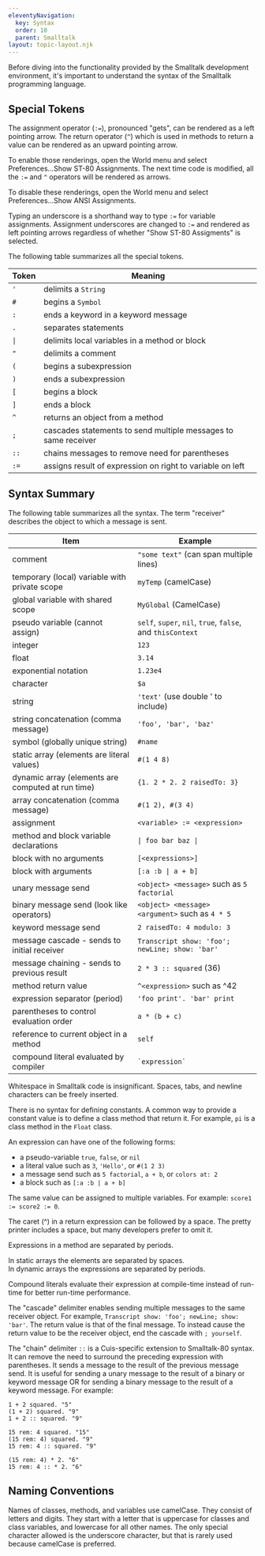 ```yaml
---
eleventyNavigation:
  key: Syntax
  order: 10
  parent: Smalltalk
layout: topic-layout.njk
---
```


Before diving into the functionality provided
by the Smalltalk development environment,
it's important to understand the syntax of the Smalltalk programming language.

## Special Tokens

The assignment operator (`:=`), pronounced "gets",
can be rendered as a left pointing arrow.
The return operator (`^`) which is used in methods to return a value
can be rendered as an upward pointing arrow.

To enable those renderings, open the World menu and
select Preferences...Show ST-80 Assignments.
The next time code is modified, all the `:=` and `^` operators
will be rendered as arrows.

To disable these renderings, open the World menu and
select Preferences...Show ANSI Assignments.

Typing an underscore is a shorthand way to type `:=` for variable assignments.
Assignment underscores are changed to `:=` and rendered as left pointing arrows
regardless of whether "Show ST-80 Assigments" is selected.

The following table summarizes all the special tokens.

| Token | Meaning                                                        |
| ----- | -------------------------------------------------------------- |
| `'`   | delimits a `String`                                            |
| `#`   | begins a `Symbol`                                              |
| `:`   | ends a keyword in a keyword message                            |
| `.`   | separates statements                                           |
| `\|`  | delimits local variables in a method or block                  |
| `"`   | delimits a comment                                             |
| `(`   | begins a subexpression                                         |
| `)`   | ends a subexpression                                           |
| `[`   | begins a block                                                 |
| `]`   | ends a block                                                   |
| `^`   | returns an object from a method                                |
| `;`   | cascades statements to send multiple messages to same receiver |
| `::`  | chains messages to remove need for parentheses                 |
| `:=`  | assigns result of expression on right to variable on left      |

## Syntax Summary

The following table summarizes all the syntax.
The term "receiver" describes the object to which a message is sent.

| Item                                              | Example                                                    |
| ------------------------------------------------- | ---------------------------------------------------------- |
| comment                                           | `"some text"` (can span multiple lines)                    |
| temporary (local) variable with private scope     | `myTemp` (camelCase)                                       |
| global variable with shared scope                 | `MyGlobal` (CamelCase)                                     |
| pseudo variable (cannot assign)                   | `self`, `super`, `nil`, `true`, `false`, and `thisContext` |
| integer                                           | `123`                                                      |
| float                                             | `3.14`                                                     |
| exponential notation                              | `1.23e4`                                                   |
| character                                         | `$a`                                                       |
| string                                            | `'text'` (use double ' to include)                         |
| string concatenation (comma message)              | `'foo', 'bar', 'baz'`                                      |
| symbol (globally unique string)                   | `#name`                                                    |
| static array (elements are literal values)        | `#(1 4 8)`                                                 |
| dynamic array (elements are computed at run time) | `{1. 2 * 2. 2 raisedTo: 3}`                                |
| array concatenation (comma message)               | `#(1 2), #(3 4)`                                           |
| assignment                                        | `<variable> := <expression>`                               |
| method and block variable declarations            | `\| foo bar baz \|`                                        |
| block with no arguments                           | `[<expressions>]`                                          |
| block with arguments                              | `[:a :b \| a + b]`                                         |
| unary message send                                | `<object> <message>` such as `5 factorial`                 |
| binary message send (look like operators)         | `<object> <message> <argument>` such as `4 * 5`            |
| keyword message send                              | `2 raisedTo: 4 modulo: 3`                                  |
| message cascade - sends to initial receiver       | `Transcript show: 'foo'; newLine; show: 'bar'`             |
| message chaining - sends to previous result       | `2 * 3 :: squared` (36)                                    |
| method return value                               | `^<expression>` such as ^42                                |
| expression separator (period)                     | `'foo print'. 'bar' print`                                 |
| parentheses to control evaluation order           | `a * (b + c)`                                              |
| reference to current object in a method           | `self`                                                     |
| compound literal evaluated by compiler            | `` `expression` ``                                         |

Whitespace in Smalltalk code is insignificant.
Spaces, tabs, and newline characters can be freely inserted.

There is no syntax for defining constants.
A common way to provide a constant value is
to define a class method that return it.
For example, `pi` is a class method in the `Float` class.

An expression can have one of the following forms:

- a pseudo-variable `true`, `false`, or `nil`
- a literal value such as `3`, `'Hello'`, or `#(1 2 3)`
- a message send such as `5 factorial`, `a + b`, or `colors at: 2`
- a block such as `[:a :b | a + b]`

The same value can be assigned to multiple variables.
For example: `score1 := score2 := 0`.

The caret (^) in a return expression can be followed by a space.
The pretty printer includes a space, but many developers prefer to omit it.

Expressions in a method are separated by periods.

In static arrays the elements are separated by spaces.  
In dynamic arrays the expressions are separated by periods.

Compound literals evaluate their expression at compile-time
instead of run-time for better run-time performance.

The "cascade" delimiter enables sending multiple messages
to the same receiver object.
For example, `Transcript show: 'foo'; newLine; show: 'bar'`.
The return value is that of the final message.
To instead cause the return value to be the receiver object,
end the cascade with `; yourself`.

The "chain" delimiter `::` is a Cuis-specific extension to Smalltalk-80 syntax.
It can remove the need to surround the preceding expression with parentheses.
It sends a message to the result of the previous message send.
It is useful for sending a unary message to
the result of a binary or keyword message OR
for sending a binary message to the result of a keyword message.
For example:

```smalltalk
1 + 2 squared. "5"
(1 + 2) squared. "9"
1 + 2 :: squared. "9"

15 rem: 4 squared. "15"
(15 rem: 4) squared. "9"
15 rem: 4 :: squared. "9"

(15 rem: 4) * 2. "6"
15 rem: 4 :: * 2. "6"
```

## Naming Conventions

Names of classes, methods, and variables use camelCase.
They consist of letters and digits.
They start with a letter that is uppercase for classes and class variables,
and lowercase for all other names.
The only special character allowed is the underscore character,
but that is rarely used because camelCase is preferred.
